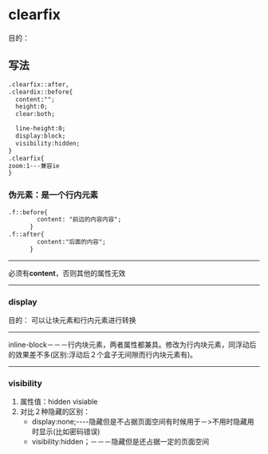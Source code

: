 # clearfix

目的：

## 写法
```html
.clearfix::after,
.cleardix::before{
  content:"";
  height:0;
  clear:both;

  line-height:0;
  display:block;
  visibility:hidden;
}
.clearfix{
zoom:1---兼容ie
}
```
### 伪元素：是一个行内元素
```html
.f::before{
        content: "前边的内容内容";
      }
.f::after{
        content:"后面的内容";
      }
```
***
必须有**content**，否则其他的属性无效
***
### display

目的： 可以让块元素和行内元素进行转换
***
inline-block－－－行内块元素，两者属性都兼具。修改为行内块元素，同浮动后的效果差不多(区别:浮动后２个盒子无间隙而行内块元素有)。　
***

### visibility
1. 属性值：hidden visiable
2. 对比２种隐藏的区别：
    * display:none;----隐藏但是不占据页面空间有时候用于－>不用时隐藏用时显示(比如密码错误)
    * visibility:hidden；－－－隐藏但是还占据一定的页面空间

